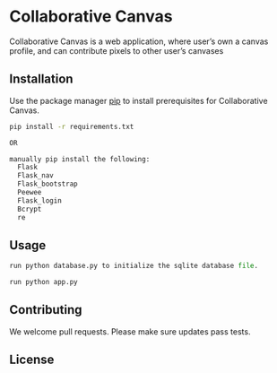 # Collaborative Canvas

Collaborative Canvas is a web application, where user’s own a canvas profile, and can contribute pixels to other user’s canvases


## Installation

Use the package manager [pip](https://pip.pypa.io/en/stable/) to install prerequisites for Collaborative Canvas.

```bash
pip install -r requirements.txt

OR

manually pip install the following:
  Flask
  Flask_nav
  Flask_bootstrap
  Peewee
  Flask_login
  Bcrypt
  re
```

## Usage

```python
run python database.py to initialize the sqlite database file.

run python app.py 
```

## Contributing
We welcome pull requests. Please make sure updates pass tests.

## License

